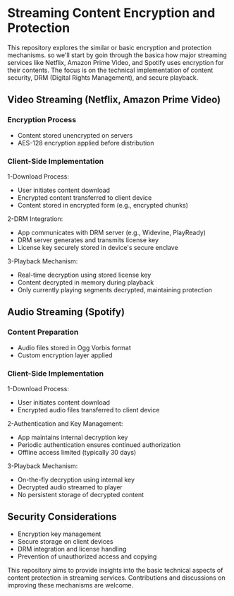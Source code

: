 # Streaming Content Encryption and Protection

This repository explores the similar or basic encryption and protection mechanisms.
so we'll start by goin through the basica how major streaming services like Netflix, Amazon Prime Video, and Spotify uses encryption for their contents. The focus is on the technical implementation of content security, DRM (Digital Rights Management), and secure playback.

## Video Streaming (Netflix, Amazon Prime Video)

### Encryption Process

- Content stored unencrypted on servers
- AES-128 encryption applied before distribution

### Client-Side Implementation

1-Download Process:

- User initiates content download
- Encrypted content transferred to client device
- Content stored in encrypted form (e.g., encrypted chunks)


2-DRM Integration:

- App communicates with DRM server (e.g., Widevine, PlayReady)
- DRM server generates and transmits license key
- License key securely stored in device's secure enclave


3-Playback Mechanism:

- Real-time decryption using stored license key
- Content decrypted in memory during playback
- Only currently playing segments decrypted, maintaining protection


## Audio Streaming (Spotify)

### Content Preparation

- Audio files stored in Ogg Vorbis format
- Custom encryption layer applied

### Client-Side Implementation

1-Download Process:

- User initiates content download
- Encrypted audio files transferred to client device


2-Authentication and Key Management:

- App maintains internal decryption key
- Periodic authentication ensures continued authorization
- Offline access limited (typically 30 days)


3-Playback Mechanism:

- On-the-fly decryption using internal key
- Decrypted audio streamed to player
- No persistent storage of decrypted content



## Security Considerations

- Encryption key management
- Secure storage on client devices
- DRM integration and license handling
- Prevention of unauthorized access and copying

This repository aims to provide insights into the basic technical aspects of content protection in streaming services. Contributions and discussions on improving these mechanisms are welcome.
